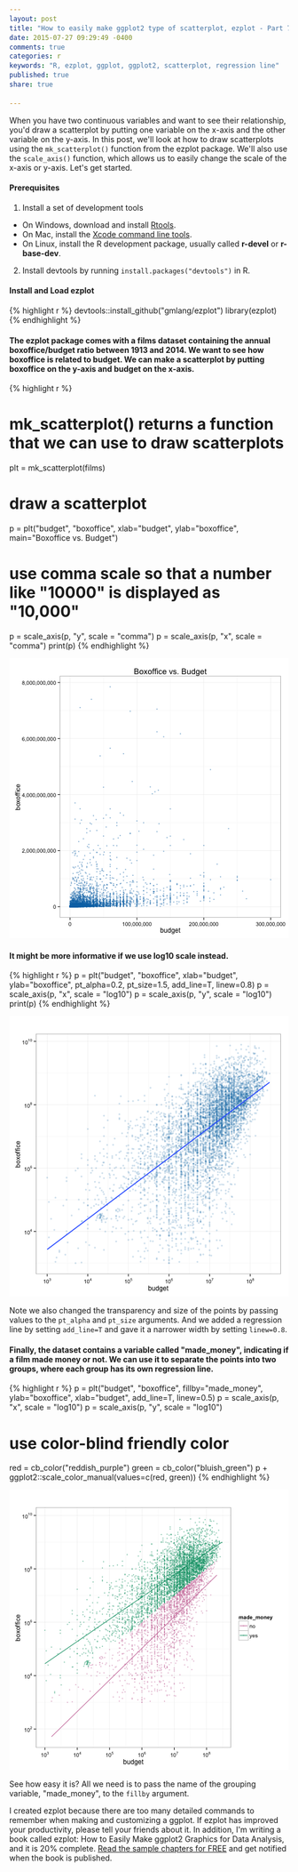 ```yaml
---
layout: post
title: "How to easily make ggplot2 type of scatterplot, ezplot - Part 7"
date: 2015-07-27 09:29:49 -0400
comments: true
categories: r
keywords: "R, ezplot, ggplot, ggplot2, scatterplot, regression line"
published: true
share: true

---
```


When you have two continuous variables and want to see their relationship, you'd draw a scatterplot by putting one variable on the x-axis and the other variable on the y-axis. In this post, we'll look at how to draw scatterplots using the `mk_scatterplot()` function from the ezplot package. We'll also use the `scale_axis()` function, which allows us to easily change the scale of the x-axis or y-axis. Let's get started. 

#### Prerequisites
1. Install a set of development tools
* On Windows, download and install [Rtools](http://cran.r-project.org/bin/windows/Rtools/). 
* On Mac, install the [Xcode command line tools](https://developer.apple.com/downloads). 
* On Linux, install the R development package, usually called **r-devel** or **r-base-dev**.
2. Install devtools by running `install.packages("devtools")` in R.

#### Install and Load ezplot

{% highlight r %}
devtools::install_github("gmlang/ezplot")
library(ezplot)
{% endhighlight %}

#### The ezplot package comes with a films dataset containing the annual boxoffice/budget ratio between 1913 and 2014. We want to see how boxoffice is related to budget. We can make a scatterplot by putting boxoffice on the y-axis and budget on the x-axis.

{% highlight r %}
# mk_scatterplot() returns a function that we can use to draw scatterplots
plt = mk_scatterplot(films)

# draw a scatterplot
p = plt("budget", "boxoffice", xlab="budget", ylab="boxoffice",
        main="Boxoffice vs. Budget")

# use comma scale so that a number like "10000" is displayed as "10,000"
p = scale_axis(p, "y", scale = "comma")
p = scale_axis(p, "x", scale = "comma")
print(p)
{% endhighlight %}

![center](/../figs/2015-07-27-how-to-easily-make-ggplot2-scatterplot-ezplot-part7/unnamed-chunk-2-1.png) 

#### It might be more informative if we use log10 scale instead.  

{% highlight r %}
p = plt("budget", "boxoffice", xlab="budget", ylab="boxoffice", 
        pt_alpha=0.2, pt_size=1.5, add_line=T, linew=0.8)
p = scale_axis(p, "x", scale = "log10")
p = scale_axis(p, "y", scale = "log10")
print(p)
{% endhighlight %}

![center](/../figs/2015-07-27-how-to-easily-make-ggplot2-scatterplot-ezplot-part7/unnamed-chunk-3-1.png) 

Note we also changed the transparency and size of the points by passing values to the `pt_alpha` and `pt_size` arguments. And we added a regression line by setting `add_line=T` and gave it a narrower width by setting `linew=0.8`.

#### Finally, the dataset contains a variable called "made_money", indicating if a film made money or not. We can use it to separate the points into two groups, where each group has its own regression line. 

{% highlight r %}
p = plt("budget", "boxoffice", fillby="made_money", ylab="boxoffice", 
        xlab="budget", add_line=T, linew=0.5)
p = scale_axis(p, "x", scale = "log10")
p = scale_axis(p, "y", scale = "log10")

# use color-blind friendly color
red = cb_color("reddish_purple")
green = cb_color("bluish_green")
p + ggplot2::scale_color_manual(values=c(red, green))
{% endhighlight %}

![center](/../figs/2015-07-27-how-to-easily-make-ggplot2-scatterplot-ezplot-part7/unnamed-chunk-4-1.png) 

See how easy it is? All we need is to pass the name of the grouping variable,
"made_money", to the `fillby` argument. 

I created ezplot because there are too many detailed commands to remember when making and customizing a ggplot. If ezplot has improved your productivity, please tell your friends about it. In addition, I'm writing a book called ezplot: How to Easily Make ggplot2 Graphics for Data Analysis, and it is 20% complete. [Read the sample chapters for FREE](https://leanpub.com/ezplot) and get notified when the book is published.

